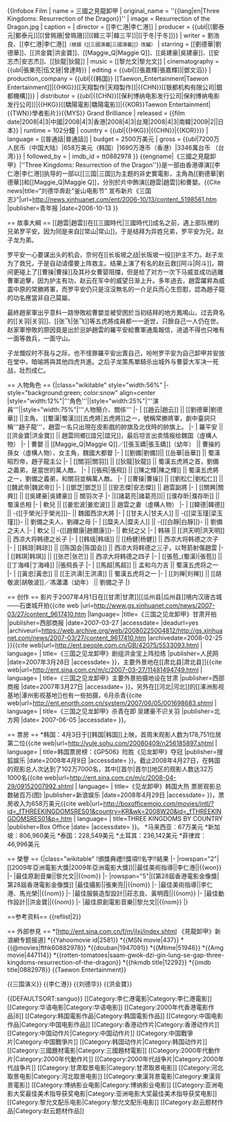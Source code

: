 {{Infobox Film
| name           = 三國之見龍卸甲
| original_name  = ''{{lang|en|Three Kingdoms: Resurrection of the Dragon}}''
| image          = Resurrection of the Dragon.jpg
| caption        = 
| director       = [[李仁港|李仁港]]
| producer       = {{ubl|[[鄭泰元|鄭泰元]]|[[曾珮珊|曾珮珊]]|[[韓三平|韓三平]]|[[于冬|于冬]]}}
| writer         = 劉浩良、[[李仁港|李仁港]]<small>（根據《[[三國演義|三國演義]]》改編）</small>
| starring       = [[劉德華|劉德華]]、[[洪金寶|洪金寶]]、[[Maggie_Q|Maggie Q]]、[[吳建豪|吳建豪]]、[[安志杰|安志杰]]、[[狄龍|狄龍]]
| music          = [[黎允文|黎允文]]
| cinematography = {{ubl|張東亮|伍文拯|曾達時}}
| editing        = {{ubl|[[張嘉輝|張嘉輝]]|鄧文滔}}
| production_company = {{ubl|{{韩国}} [[Taewon_Entertainment|Taewon Entertainment]]|{{HKG}}[[天翔製作|天翔製作]]|{{CHN}}[[银都机构有限公司|銀都機構]]}}
| distributor    = {{ubl|{{CHN}}[[保利博纳电影发行公司|保利博纳电影发行公司]]|{{HKG}}[[驕陽電影|驕陽電影]]|{{KOR}}Taewon Entertainment|{{TWN}}學者影片}}{{MYS}} Grand Brilliance
| released       = {{film date|2008|4|3|中國|2008|4|3|香港|2008|4|3|台灣|2008|4|3|南韓|2009|2||日本}}
| runtime        = 102分鐘
| country        = {{ubl|{{HKG}}|{{CHN}}|{{KOR}}}}
| language       = [[普通話|普通話]]
| budget         = 2500万美元
| gross          = {{ubl|7200万人民币（中国大陆）|658万美元（韩国）|1690万港币（香港）|3346萬台币 （台湾）}}
| followed_by    = 
| imdb_id        = tt0882978
}}
{{engname|《三國之見龍卸甲》|''Three Kingdoms: Resurrection of the Dragon''}}是一部由香港導演[[李仁港|李仁港]]执导的一部以[[三国|三国]]为主题的非史實電影，主角為[[劉德華|劉德華]]和[[Maggie_Q|Maggie Q]]，分別於片中飾演[[趙雲|趙雲]]和曹嬰。<ref>{{Cite news|title=“刘德华奔赴"釜山电影节" 宣布新片《三国志》”|url=http://news.xinhuanet.com/ent/2006-10/13/content_5198561.htm |publisher=青年报 |date=2006-10-13 }}</ref>

== 故事大綱 ==
[[趙雲|趙雲]]在[[三國時代|三國時代]]成名之前，遇上部队裡的兄弟罗平安。因为同是来自[[常山|常山]]，于是结拜为异姓兄弟，罗平安为兄，赵子龙为弟。

罗平安一心要谋出头的机会，奈何在[[长坂坡之战|长阪坡一役]]护主不力。赵子龙为了救兄，于是自动请缨要上阵救主。结果上演了有名的赵云救[[阿斗|阿斗]]，期间更碰上了[[曹操|曹操]]及其孙女曹婴阻擋，但是给了对方一次下马威並成功逃離曹軍追擊，因为护主有功，赵云在军中的威望日渐上升。多年過去，趙雲躍昇為威震中原的常勝將軍，而罗平安仍只是沒沒無名的一介足兵而心生怨懟，認為趙子龍的功名應當非自己莫屬。

最終趙家軍出乎意料一路慘敗給曹嬰並被受困於当初结拜的地方鳳鳴山，过去齊名的[[关羽|关羽]]、[[张飞|张飞]]等五虎將成員都一一逝世，只餘自己一人仍在世。赵家軍慘敗的原因竟是出於忌妒趙雲的羅平安給曹軍通風報信，进退不得也只唯有一面等救兵，一面守山。

子龙慨叹时不我与之际，也不怪罪羅平安出賣自己，吩咐罗平安为自己卸甲并安放在堂中，暗喻將與其他四虎共進。之后子龙策馬單騎杀出城外与曹婴大军决一死战，壯烈成仁。

== 人物角色 ==
{|class="wikitable" style="width:56%"
|- style="background:green; color:snow" align=center
|style="width:12%"|'''角色'''||style="width:25%"|'''演員'''||style="width:75%"|'''人物簡介、關係'''
|- 
| [[趙云|趙云]] || [[劉德華|劉德華]] ||主角。 [[蜀漢|蜀漢]][[五虎將|五虎將]]之一，號稱常勝將軍，劇中臺詞只稱'''趙子龍'''，趙雲一名只出現在皮影戲的帥旗及北伐時的帥旗上。
|- 
| 羅平安 || [[洪金寶|洪金寶]] || 趙雲同鄉[[誼兄|誼兄]]，最后坦言出卖情报给魏国（虛構人物）
|- 
| 曹嬰 || [[Maggie_Q|Maggie Q]]／[[張玉嬌|張玉嬌]]（幼年） || 曹操的孫女（虛構人物），女主角，魏國大都督
|- 
| [[劉備|劉備]]|| [[岳華|岳華]] || 蜀漢昭烈帝，趙子龍主公
|- 
| [[關羽|關羽]] || [[狄龍|狄龍]] || 蜀漢五虎將之首，劉備之義弟，是當世的萬人敵。
|- 
| [[張飛|張飛]] || [[陳之輝|陳之輝]] || 蜀漢五虎將之一，劉備之義弟，和關羽並稱萬人敵。
|- 
| [[曹操|曹操]] || [[劉松仁|劉松仁]] || [[魏武帝|魏武帝]]
|- 
| [[鄧芝|鄧芝]] || [[安志傑|安志傑]] || 趙雲副將
|-
| [[關興|關興]] || [[吳建豪|吳建豪]] || 關羽次子
|-
|[[諸葛亮|諸葛亮]]|| [[濮存昕|濮存昕]] || 蜀漢丞相
|-
| 軟兒 || [[姜宏波|姜宏波]] || 趙雲之妻（虛構人物）
|-
| [[韓德|韓德]] || -{[[于榮光|于榮光]]}- || 魏國西涼大將
|-
| [[甘夫人|甘夫人]] || -{[[梁玉瑾|梁玉瑾]]}- || 劉備之夫人，劉禪之母
|-
| [[糜夫人|糜夫人]] || -{[[白靜|白靜]]}- || 劉備之夫人
|-
| 軟父 || -{[[趙爾康|趙爾康]]}- || 軟兒之父
|-
| 韩瑛 || [[洪天明|洪天明]] || 西凉大将韩德之长子
|-
| [[韩瑶|韩瑶]] || [[杨健|杨健]] || 西凉大将韩德之次子
|-
| [[韩琼|韩琼]] || [[陈国会|陈国会]] || 西凉大将韩德之三子，以弩箭射傷趙雲
|-
| [[韩琪|韩琪]] || [[张芒|张芒]] || 西凉大将韩德之四子
|-
| [[張苞_(蜀漢)|張苞]] || [[丁海峰|丁海峰]] ||張飛長子
|-
| [[馬超|馬超]] || 孟和乌力吉 || 蜀漢五虎将之一
|-
| [[黃忠|黃忠]] || [[王洪濤|王洪濤]] || 蜀漢五虎将之一
|-
| [[刘禅|刘禅]] || [[胡敬波|胡敬波]]／馮瀟瀟（幼年） || 劉備之子
|}

== 创作 ==
影片于2007年4月1日在[[甘肃|甘肃]][[瓜州县|瓜州县]]境内汉唐古城——石堡城开拍<ref>{{cite web |url=http://www.gs.xinhuanet.com/news/2007-03/27/content_9617410.htm |language= |title=《三国之见龙卸甲》甘肃开拍 |publisher=西部商报 |date=2007-03-27 |accessdate= |deadurl=yes |archiveurl=https://web.archive.org/web/20080225004812/http://gs.xinhuanet.com/news/2007-03/27/content_9617410.htm |archivedate=2008-02-25 }}</ref><ref>{{cite web|url=http://ent.people.com.cn/GB/42075/5533093.html | language= | title=《三国之见龙卸甲》剧组洪金宝上阵拉练 |publisher=人民网 |date=2007年3月28日 |accessdate= }}</ref>，主要外景地在[[肃北县|肃北县]]<ref>{{cite web|url=http://ent.sina.com.cn/m/c/2007-03-27/11481494749.html | language= | title=《三国之见龙卸甲》主要外景拍摄地设在甘肃 |publisher=西部商报 |date=2007年3月27日 |accessdate= }}</ref>，另外在[[河北|河北]]的[[涿洲影视基地|涿州影视基地]]也有一些拍摄，6月杀青<ref>{{cite web|url=http://ent.enorth.com.cn/system/2007/06/05/001698683.shtml | language= | title=《三国之见龙卸甲》杀青在即 吴建豪不识关羽 |publisher=北方网 |date= 2007-06-05 |accessdate= }}</ref>。

== 票房 ==
*韩国：4月3日于[[韩国|韩国]]上映，首周末观影人数为178,751位居第二位<ref>{{cite web|url=http://yule.sohu.com/20080409/n256185897.shtml | language= | title=韩国票房榜：《GP506》险胜《见龙卸甲》夺冠 |publisher=搜狐娱乐 |date=2008年4月9日 |accessdate= }}</ref>。截止2008年4月27日，在韩国的观影总人次达到了102万7000名，其中[[首尔|首尔]]地区的观影人数达32万1000名<ref>{{cite web|url=http://ent.sina.com.cn/m/c/2008-04-29/09152007992.shtml | language= | title=《见龙卸甲》韩国大热 票房观影总数破百万(图) |publisher=新浪娱乐 |date=2008年4月29日 |accessdate= }}</ref>，票房收入为658万美元<ref>{{cite web|url=http://boxofficemojo.com/movies/intl/?id=_fTHREEKINGDOMSRES01&country=KR&wk=2008W20&id=_fTHREEKINGDOMSRES01&p=.htm | language= | title=THREE KINGDOMS BY COUNTRY |publisher=Box Office |date= |accessdate= }}</ref>。
*马来西亚：67万美元
*新加坡：806,960美元
*泰国：228,549美元
*土耳其：236,142美元
*菲律宾：46,996美元

== 榮譽 ==
{|class="wikitable"
!頒獎典禮!!獎項!!名字!!結果
|-
|rowspan="2"|[[2009年亞洲電影大獎|2009年亞洲電影大獎]]||最佳美術指導||李仁港||{{won}}
|-
|最佳原創音樂||黎允文||{{nom}}
|-
|rowspan="5"|[[第28屆香港電影金像獎|第28屆香港電影金像獎]]
|最佳攝影||張東亮||{{nom}}
|-
|最佳美術指導||李仁港、馬光榮||{{nom}}
|-
|最佳服裝造型設計||莊志良、黃明霞||{{nom}}
|-
|最佳動作設計||洪金寶||{{nom}}
|-
|最佳原創電影音樂||黎允文||{{nom}}
|}

==参考资料==
{{reflist|2}}

== 外部参見 ==
*[http://ent.sina.com.cn/f/m/jlxj/index.shtml 《見龍卸甲》新浪網专题报道]
*{{Yahoomovie id|2581}}
*{{MSN movie|437}}
*{{@movies|fthk60882978}}
*{{douban|1947091}}
*{{Mtime|51946}}
*{{Amg movie|447114}}
*{{rotten-tomatoes|saam-gwok-dzi-gin-lung-se-gap-three-kingdoms-resurrection-of-the-dragon}}
*{{hkmdb title|12292}}
*{{imdb title|0882978}}
{{Taewon Entertainment}}

{{三国演义}}
{{李仁港}}
{{刘德华}}
{{洪金寶}}

{{DEFAULTSORT:sanguo}}
[[Category:李仁港電影|Category:李仁港電影]]
[[Category:华语电影|Category:华语电影]]
[[Category:2000年代香港電影作品|8]]
[[Category:韩国電影作品|Category:韩国電影作品]]
[[Category:中国电影作品|Category:中国电影作品]]
[[Category:香港动作片|Category:香港动作片]]
[[Category:中国动作片|Category:中国动作片]]
[[Category:中国戰爭片|Category:中国戰爭片]]
[[Category:韩国动作片|Category:韩国动作片]]
[[Category:三國題材電影|Category:三國題材電影]]
[[Category:2000年代動作片|Category:2000年代動作片]]
[[Category:2000年代战争片|Category:2000年代战争片]]
[[Category:甘肃取景电影|Category:甘肃取景电影]]
[[Category:河北取景电影|Category:河北取景电影]]
[[Category:東漢背景電影|Category:東漢背景電影]]
[[Category:博纳影业电影|Category:博纳影业电影]]
[[Category:亚洲电影大奖最佳美术指导获奖电影|Category:亚洲电影大奖最佳美术指导获奖电影]]
[[Category:黎允文配乐电影|Category:黎允文配乐电影]]
[[Category:赵云题材作品|Category:赵云题材作品]]